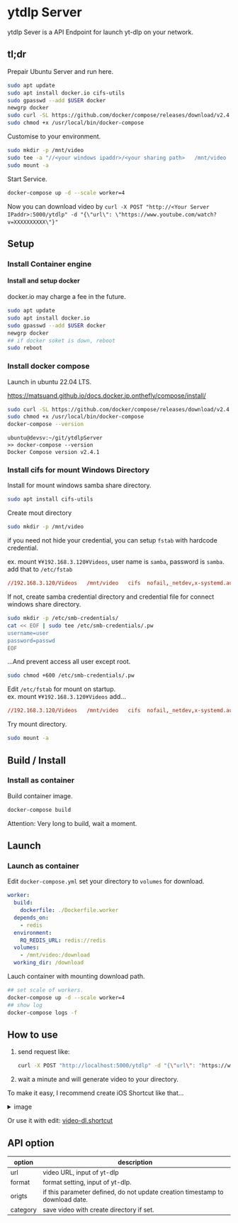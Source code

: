 # ytdlp Server

ytdlp Sever is a API Endpoint for launch yt-dlp on your network.

## tl;dr

Prepair Ubuntu Server and run here.

```sh
sudo apt update
sudo apt install docker.io cifs-utils
sudo gpasswd --add $USER docker
newgrp docker
sudo curl -SL https://github.com/docker/compose/releases/download/v2.4.1/docker-compose-linux-x86_64 -o /usr/local/bin/docker-compose
sudo chmod +x /usr/local/bin/docker-compose
```

Customise to your environment.

```sh
sudo mkdir -p /mnt/video
sudo tee -a "//<your windows ipaddr>/<your sharing path>   /mnt/video   cifs  nofail,_netdev,x-systemd.automount,user=<your username>,password=<your password>,file_mode=0666,dir_mode=0777  0  0" /etc/fstab
sudo mount -a
```

Start Service.

```sh
docker-compose up -d --scale worker=4
```

Now you can download video by `curl -X POST "http://<Your Server IPaddr>:5000/ytdlp" -d "{\"url\": \"https://www.youtube.com/watch?v=XXXXXXXXXX\"}"`

## Setup

### Install Container engine

#### Install and setup docker

docker.io may charge a fee in the future.

```sh
sudo apt update
sudo apt install docker.io
sudo gpasswd --add $USER docker
newgrp docker
## if docker soket is down, reboot
sudo reboot
```

### Install docker compose

Launch in ubuntu 22.04 LTS.

https://matsuand.github.io/docs.docker.jp.onthefly/compose/install/

```sh
sudo curl -SL https://github.com/docker/compose/releases/download/v2.4.1/docker-compose-linux-x86_64 -o /usr/local/bin/docker-compose
sudo chmod +x /usr/local/bin/docker-compose
docker-compose --version
```

```log
ubuntu@devsv:~/git/ytdlpServer
>> docker-compose --version
Docker Compose version v2.4.1
```

### Install cifs for mount Windows Directory

Install for mount windows samba share directory.

```sh
sudo apt install cifs-utils
```

Create mout directory

```sh
sudo mkdir -p /mnt/video
```

if you need not hide your credential, you can setup `fstab` with hardcode credential.

ex. mount `¥¥192.168.3.120¥Videos`, user name is `samba`, password is `samba`. add that to `/etc/fstab`

```conf
//192.168.3.120/Videos   /mnt/video   cifs  nofail,_netdev,x-systemd.automount,user=samba,password=samba,file_mode=0666,dir_mode=0777  0  0
```

If not, create samba credential directory and credential file for connect windows share directory.

```sh
sudo mkdir -p /etc/smb-credentials/
cat << EOF | sudo tee /etc/smb-credentials/.pw
username=user
password=passwd
EOF
```

...And prevent access all user except root.

```sh
sudo chmod +600 /etc/smb-credentials/.pw
```

Edit `/etc/fstab` for mount on startup.  
ex. mount `¥¥192.168.3.120¥Videos` add...

```conf
//192.168.3.120/Videos   /mnt/video   cifs  nofail,_netdev,x-systemd.automount,credentials=/etc/smb-credentials/.pw,file_mode=0666,dir_mode=0777  0  0
```

Try mount directory.

```sh
sudo mount -a
```

## Build / Install

### Install as container

Build container image.

```sh
docker-compose build
```

Attention: Very long to build, wait a moment.

## Launch

### Launch as container

Edit `docker-compose.yml` set your directory to `volumes` for download.

```yml
worker:
  build:
    dockerfile: ./Dockerfile.worker
  depends_on:
    - redis
  environment:
    RQ_REDIS_URL: redis://redis
  volumes:
    - /mnt/video:/download
  working_dir: /download
```

Lauch container with mounting download path.

```sh
## set scale of workers.
docker-compose up -d --scale worker=4
## show log
docker-compose logs -f
```

## How to use

1. send request like:

   ```sh
   curl -X POST "http://localhost:5000/ytdlp" -d "{\"url\": "https://www.youtube.com/watch?v=XXXXXXXXXX", \"format\": \"bv*+ba/best\"}
   ```

2. wait a minute and will generate video to your directory.

To make it easy, I recommend create iOS Shortcut like that...
<details><summary>image</summary>

![iOS Shortcut example](.github/images/image.png)
</details>

Or use it with edit: [video-dl.shortcut](./video-dl.shortcut)

## API option

| option   | description                                                                   |
| -------- | ----------------------------------------------------------------------------- |
| url      | video URL, input of yt-dlp                                                    |
| format   | format setting, input of yt-dlp.                                              |
| origts   | if this parameter defined, do not update creation timestamp to download date. |
| category | save video with create directory if set.                                      |
